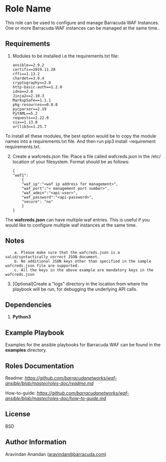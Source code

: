 Role Name
=========

This role can be used to configure and manage Barracuda WAF Instances. One or more Barracuda WAF instances can be managed at the same time..


Requirements
------------

1. Modules to be installed i.e the requirements.txt file:
	```
	ansible==2.9.2
	certifi==2019.11.28
	cffi==1.13.2
	chardet==3.0.4
	cryptography==2.8
	http-basic-auth==1.2.0
	idna==2.8
	Jinja2==2.10.3
	MarkupSafe==1.1.1
	pkg-resources==0.0.0
	pycparser==2.19
	PyYAML==5.2
	requests==2.22.0
	six==1.13.0
	urllib3==1.25.7
	```
To install all these modules, the best option would be to copy the module names into a requirements.txt file. And then run pip3 install -requirement requirements.txt.

2. Create a wafcreds.json file:
Place a file called wafcreds.json in the /etc/ location of your filesystem. Format should be as follows:
	```
	{
	"waf1":
		{
		"waf_ip":"<waf ip address for management>",
		"waf_port":"< management port number>",
		"waf_admin":"<api-user>",
		"waf_password":"<api-password>",
		"secure": "no"
		}
	}
	```

The **wafcreds.json** can have multiple waf entries. This is useful if you would like to configure multiple waf instances at the same time.

Notes
-----

```
	a. Please make sure that the wafcreds.json is a valid/syntactically correct JSON document.
	b. No additional JSON keys other than specified in the sample wafcreds.json file are supported.
	c. All the keys in the above example are mandatory keys in the wafcreds.json
```

3. [Optional]Create a "logs" directory in the location from where the playbook will be run, for debugging the underlying API calls.

Dependencies
------------
1. **Python3**

Example Playbook
----------------
Examples for the ansible playbooks for Barracuda WAF can be found in the **examples** directory.

Roles Documentation
-------------------
Readme: *https://github.com/barracudanetworks/waf-ansible/blob/master/roles-doc/readme.md*

How-to-guide: *https://github.com/barracudanetworks/waf-ansible/blob/master/roles-doc/how-to-guide.md* 

License
-------

BSD

Author Information
------------------

Aravindan Anandan (aravindan@barracuda.com)
